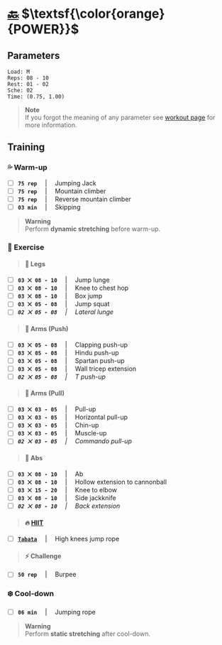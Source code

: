 # [:back:][home] $\textsf{\color{orange}{POWER}}$

## Parameters

```plaintext
Load: M
Reps: 08 - 10
Rest: 01 - 02
Sche: 02
Time: (0.75, 1.00)
```

> **Note**  
> If you forgot the meaning of any parameter see [workout page][home] for more information\.

## Training

### :sweat_drops: Warm-up

+ [ ] **`75 rep`** &emsp;|&emsp; Jumping Jack
+ [ ] **`75 rep`** &emsp;|&emsp; Mountain climber
+ [ ] **`75 rep`** &emsp;|&emsp; Reverse mountain climber
+ [ ] **`03 min`** &emsp;|&emsp; Skipping

> **Warning**  
> Perform **dynamic stretching** before warm-up\.

### :running: Exercise

> #### :leg: Legs

+ [ ] **`03 ⨉ 08 - 10`** &emsp;|&emsp; Jump lunge
+ [ ] **`03 ⨉ 08 - 10`** &emsp;|&emsp; Knee to chest hop
+ [ ] **`03 ⨉ 08 - 10`** &emsp;|&emsp; Box jump
+ [ ] **`03 ⨉ 05 - 08`** &emsp;|&emsp; Jump squat
+ [ ] _**`02 ⨉ 05 - 08`** &emsp;|&emsp; Lateral lunge_

> #### :muscle: Arms (Push)

+ [ ] **`03 ⨉ 05 - 08`** &emsp;|&emsp; Clapping push-up
+ [ ] **`03 ⨉ 05 - 08`** &emsp;|&emsp; Hindu push-up
+ [ ] **`03 ⨉ 05 - 08`** &emsp;|&emsp; Spartan push-up
+ [ ] **`03 ⨉ 05 - 08`** &emsp;|&emsp; Wall tricep extension
+ [ ] _**`02 ⨉ 05 - 08`** &emsp;|&emsp; T push-up_

> #### :muscle: Arms (Pull)

+ [ ] **`03 ⨉ 03 - 05`** &emsp;|&emsp; Pull-up
+ [ ] **`03 ⨉ 03 - 05`** &emsp;|&emsp; Horizontal pull-up
+ [ ] **`03 ⨉ 03 - 05`** &emsp;|&emsp; Chin-up
+ [ ] **`03 ⨉ 03 - 05`** &emsp;|&emsp; Muscle-up
+ [ ] _**`02 ⨉ 03 - 05`** &emsp;|&emsp; Commando pull-up_

> #### :chocolate_bar: Abs

+ [ ] **`03 ⨉ 08 - 10`** &emsp;|&emsp; Ab
+ [ ] **`03 ⨉ 08 - 10`** &emsp;|&emsp; Hollow extension to cannonball
+ [ ] **`03 ⨉ 15 - 20`** &emsp;|&emsp; Knee to elbow
+ [ ] **`03 ⨉ 08 - 10`** &emsp;|&emsp; Side jackknife
+ [ ] _**`02 ⨉ 08 - 10`** &emsp;|&emsp; Back extension_

> #### :fire: [HIIT][definition]

+ [ ] [**`Tabata`**][definition] &emsp;|&emsp; High knees jump rope

> #### :zap: Challenge

+ [ ] **`50 rep`** &emsp;|&emsp; Burpee

### :snowflake: Cool-down

+ [ ] **`06 min`** &emsp;|&emsp; Jumping rope

> **Warning**  
> Perform **static stretching** after cool-down\.

[home]: ../workout.md
[definition]: ../definitions.md
